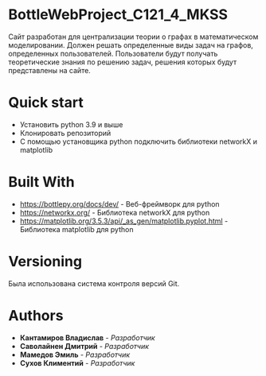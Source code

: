 # BottleWebProject_C121_4_MKSS
Сайт разработан для централизации теории о графах в математическом моделировании. Должен решать определенные виды задач на графов, определенных пользователей. Пользователи будут получать теоретические знания по решению задач, решения которых будут представлены на сайте.
# Quick start
* Установить python 3.9 и выше
* Клонировать репозиторий
* С помощью установщика python подключить библиотеки networkX и matplotlib
# Built With
* https://bottlepy.org/docs/dev/ - Веб-фреймворк для python
* https://networkx.org/ - Библиотека networkX для python
* https://matplotlib.org/3.5.3/api/_as_gen/matplotlib.pyplot.html - Библиотека matplotlib для python
# Versioning
Была использована система контроля версий Git.
# Authors
* **Кантамиров Владислав** - *Разработчик*
* **Саволайнен Дмитрий** - *Разработчик*
* **Мамедов Эмиль** - *Разработчик*
* **Сухов Климентий** - *Разработчик*
